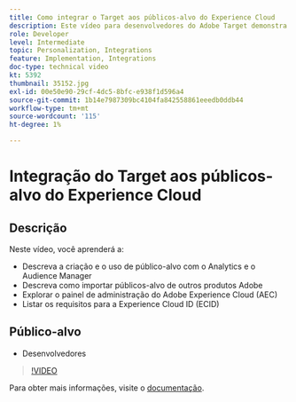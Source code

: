 ```yaml
---
title: Como integrar o Target aos públicos-alvo do Experience Cloud
description: Este vídeo para desenvolvedores do Adobe Target demonstra a criação de público-alvo usando o Analytics e o Audience Manager. Os desenvolvedores que assistirem a este vídeo poderão importar públicos de outros produtos da Adobe, familiarizar-se com o painel de administração da Adobe Experience Cloud (AEC) e listar os requisitos da Experience Cloud ID (ECID).
role: Developer
level: Intermediate
topic: Personalization, Integrations
feature: Implementation, Integrations
doc-type: technical video
kt: 5392
thumbnail: 35152.jpg
exl-id: 00e50e90-29cf-4dc5-8bfc-e938f1d596a4
source-git-commit: 1b14e7987309bc4104fa842558861eeedb0ddb44
workflow-type: tm+mt
source-wordcount: '115'
ht-degree: 1%

---
```


# Integração do Target aos públicos-alvo do Experience Cloud

## Descrição

Neste vídeo, você aprenderá a:

* Descreva a criação e o uso de público-alvo com o Analytics e o Audience Manager
* Descreva como importar públicos-alvo de outros produtos Adobe
* Explorar o painel de administração do Adobe Experience Cloud (AEC)
* Listar os requisitos para a Experience Cloud ID (ECID)

## Público-alvo

* Desenvolvedores

>[!VIDEO](https://video.tv.adobe.com/v/35152/?quality=12)

Para obter mais informações, visite o [documentação](https://experienceleague.adobe.com/docs/target/using/integrate/mmp.html?lang=en).
